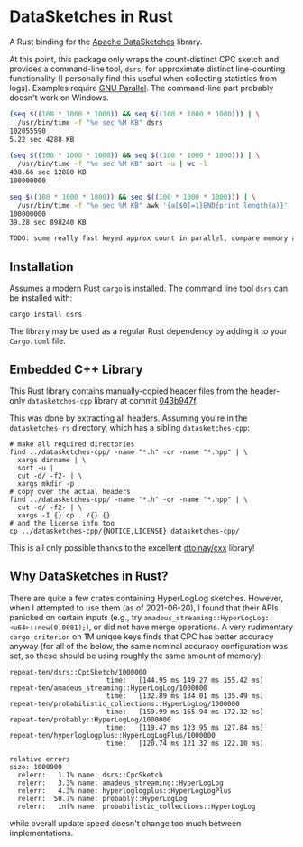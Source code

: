 # DataSketches in Rust

A Rust binding for the [Apache DataSketches](https://datasketches.apache.org/) library.

At this point, this package only wraps the count-distinct CPC sketch and provides a command-line tool, `dsrs`, for approximate distinct line-counting functionality (I personally find this useful when collecting statistics from logs). Examples require [GNU Parallel](https://www.gnu.org/software/parallel). The command-line part probably doesn't work on Windows.

```bash
(seq $((100 * 1000 * 1000)) && seq $((100 * 1000 * 1000))) | \
  /usr/bin/time -f "%e sec %M KB" dsrs
102055590
5.22 sec 4288 KB

(seq $((100 * 1000 * 1000)) && seq $((100 * 1000 * 1000))) | \
  /usr/bin/time -f "%e sec %M KB" sort -u | wc -l
438.66 sec 12880 KB
100000000

seq $((100 * 1000 * 1000)) && seq $((100 * 1000 * 1000))) | \
  /usr/bin/time -f "%e sec %M KB" awk '{a[$0]=1}END{print length(a)}'
100000000
39.28 sec 898240 KB
```

```bash
TODO: some really fast keyed approx count in parallel, compare memory and time
```

## Installation

Assumes a modern Rust `cargo` is installed. The command line tool `dsrs` can be installed with:

```
cargo install dsrs
```

The library may be used as a regular Rust dependency by adding it to your `Cargo.toml` file.

## Embedded C++ Library

This Rust library contains manually-copied header files from the header-only `datasketches-cpp` library at commit [043b947f](https://github.com/apache/datasketches-cpp/tree/043b947fe5b1f9b82527deb0eea4da32f5764f6c).

This was done by extracting all headers. Assuming you're in the `datasketches-rs` directory, which has a sibling `datasketches-cpp`:

```
# make all required directories
find ../datasketches-cpp/ -name "*.h" -or -name "*.hpp" | \
  xargs dirname | \
  sort -u |
  cut -d/ -f2- | \
  xargs mkdir -p
# copy over the actual headers
find ../datasketches-cpp/ -name "*.h" -or -name "*.hpp" | \
  cut -d/ -f2- | \
  xargs -I {} cp ../{} {}
# and the license info too
cp ../datasketches-cpp/{NOTICE,LICENSE} datasketches-cpp/
```

This is all only possible thanks to the excellent [dtolnay/cxx](https://github.com/dtolnay/cxx) library!

## Why DataSketches in Rust?

There are quite a few crates containing HyperLogLog sketches. However, when I attempted to use them (as of 2021-06-20), I found that their APIs panicked on certain inputs (e.g., try `amadeus_streaming::HyperLogLog::<u64>::new(0.0001);`), or did not have merge operations. A very rudimentary `cargo criterion` on 1M unique keys finds that CPC has better accuracy anyway (for all of the below, the same nominal accuracy configuration was set, so these should be using roughly the same amount of memory):

```
repeat-ten/dsrs::CpcSketch/1000000
                        time:   [144.95 ms 149.27 ms 155.42 ms]
repeat-ten/amadeus_streaming::HyperLogLog/1000000
                        time:   [132.89 ms 134.01 ms 135.49 ms]
repeat-ten/probabilistic_collections::HyperLogLog/1000000
                        time:   [159.99 ms 165.94 ms 172.32 ms]
repeat-ten/probably::HyperLogLog/1000000
                        time:   [119.47 ms 123.95 ms 127.84 ms]
repeat-ten/hyperloglogplus::HyperLogLogPlus/1000000
                        time:   [120.74 ms 121.32 ms 122.10 ms]

relative errors
size: 1000000
  relerr:   1.1% name: dsrs::CpcSketch
  relerr:   3.3% name: amadeus_streaming::HyperLogLog
  relerr:   4.3% name: hyperloglogplus::HyperLogLogPlus
  relerr:  50.7% name: probably::HyperLogLog
  relerr:   inf% name: probabilistic_collections::HyperLogLog
```

while overall update speed doesn't change too much between implementations.
